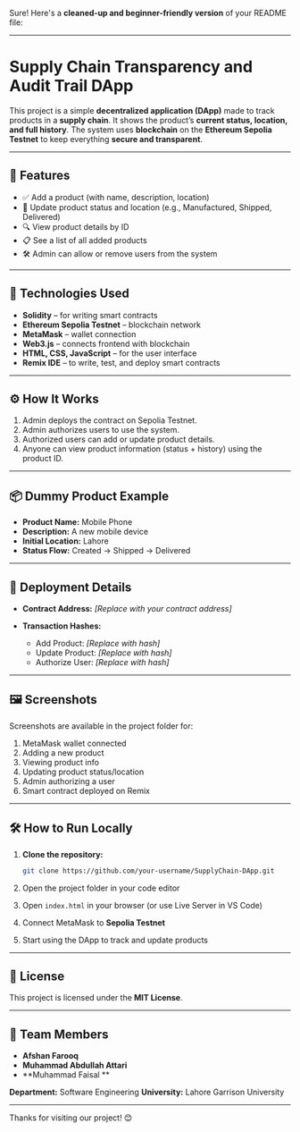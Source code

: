 Sure! Here's a **cleaned-up and beginner-friendly version** of your README file:

---

# Supply Chain Transparency and Audit Trail DApp

This project is a simple **decentralized application (DApp)** made to track products in a **supply chain**. It shows the product’s **current status, location, and full history**. The system uses **blockchain** on the **Ethereum Sepolia Testnet** to keep everything **secure and transparent**.

---

## 🚀 Features

* ✅ Add a product (with name, description, location)
* 🔄 Update product status and location (e.g., Manufactured, Shipped, Delivered)
* 🔍 View product details by ID
* 📋 See a list of all added products
* 🛠️ Admin can allow or remove users from the system

---

## 🧰 Technologies Used

* **Solidity** – for writing smart contracts
* **Ethereum Sepolia Testnet** – blockchain network
* **MetaMask** – wallet connection
* **Web3.js** – connects frontend with blockchain
* **HTML, CSS, JavaScript** – for the user interface
* **Remix IDE** – to write, test, and deploy smart contracts

---

## ⚙️ How It Works

1. Admin deploys the contract on Sepolia Testnet.
2. Admin authorizes users to use the system.
3. Authorized users can add or update product details.
4. Anyone can view product information (status + history) using the product ID.

---

## 📦 Dummy Product Example

* **Product Name:** Mobile Phone
* **Description:** A new mobile device
* **Initial Location:** Lahore
* **Status Flow:** Created → Shipped → Delivered

---

## 📍 Deployment Details

* **Contract Address:** *\[Replace with your contract address]*
* **Transaction Hashes:**

  * Add Product: *\[Replace with hash]*
  * Update Product: *\[Replace with hash]*
  * Authorize User: *\[Replace with hash]*

---

## 🖼️ Screenshots

Screenshots are available in the project folder for:

1. MetaMask wallet connected
2. Adding a new product
3. Viewing product info
4. Updating product status/location
5. Admin authorizing a user
6. Smart contract deployed on Remix

---

## 🛠️ How to Run Locally

1. **Clone the repository:**

   ```bash
   git clone https://github.com/your-username/SupplyChain-DApp.git
   ```

2. Open the project folder in your code editor

3. Open `index.html` in your browser (or use Live Server in VS Code)

4. Connect MetaMask to **Sepolia Testnet**

5. Start using the DApp to track and update products

---

## 📄 License

This project is licensed under the **MIT License**.

---

## 👥 Team Members

* **Afshan Farooq**
* **Muhammad Abdullah Attari**
* **Muhammad Faisal **

**Department:** Software Engineering
**University:** Lahore Garrison University

---

Thanks for visiting our project! 😊


